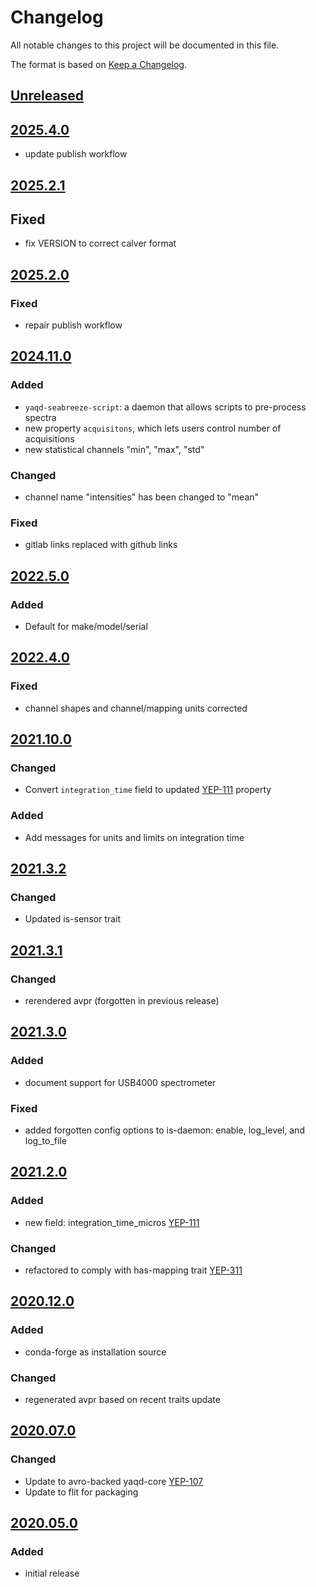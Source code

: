 # Changelog
All notable changes to this project will be documented in this file.

The format is based on [Keep a Changelog](https://keepachangelog.com/).

## [Unreleased]

## [2025.4.0]
- update publish workflow

## [2025.2.1]

## Fixed
- fix VERSION to correct calver format

## [2025.2.0]

### Fixed
- repair publish workflow

## [2024.11.0]

### Added
- `yaqd-seabreeze-script`: a daemon that allows scripts to pre-process spectra
- new property `acquisitons`, which lets users control number of acquisitions
- new statistical channels "min", "max", "std"

### Changed
- channel name "intensities" has been changed to "mean"

### Fixed
- gitlab links replaced with github links

## [2022.5.0]

### Added
- Default for make/model/serial

## [2022.4.0]

### Fixed
- channel shapes and channel/mapping units corrected

## [2021.10.0]

### Changed
- Convert `integration_time` field to updated [YEP-111](https://yeps.yaq.fyi/111) property

### Added
- Add messages for units and limits on integration time

## [2021.3.2]

### Changed
- Updated is-sensor trait

## [2021.3.1]

### Changed
- rerendered avpr (forgotten in previous release)

## [2021.3.0]

### Added
- document support for USB4000 spectrometer

### Fixed
- added forgotten config options to is-daemon: enable, log_level, and log_to_file

## [2021.2.0]

### Added
- new field: integration_time_micros [YEP-111](https://yeps.yaq.fyi/111)

### Changed
- refactored to comply with has-mapping trait [YEP-311](https://yeps.yaq.fyi/311)

## [2020.12.0]

### Added
- conda-forge as installation source

### Changed
- regenerated avpr based on recent traits update

## [2020.07.0]

### Changed
- Update to avro-backed yaqd-core [YEP-107](https://yeps.yaq.fyi/107)
- Update to flit for packaging

## [2020.05.0]

### Added
- initial release

[Unreleased]: https://github.com/yaq-project/yaqd-seabreeze/compare/v2025.4.0...main
[2025.4.0]: https://github.com/yaq-project/yaqd-seabreeze/compare/v2025.2.1...v2025.4.0
[2025.2.1]: https://github.com/yaq-project/yaqd-seabreeze/compare/v2025.2.0...v2025.2.1
[2025.2.0]: https://github.com/yaq-project/yaqd-seabreeze/compare/v2024.11.0...v2025.2.0
[2024.11.0]: https://github.com/yaq-project/yaqd-seabreeze/compare/v2022.5.0...v2024.11.0
[2022.5.0]: https://github.com/yaq-project/yaqd-seabreeze/compare/v2022.4.0...v2022.5.0
[2022.4.0]: https://github.com/yaq-project/yaqd-seabreeze/compare/v2021.10.0...v2022.4.0
[2021.10.0]: https://github.com/yaq-project/yaqd-seabreeze/compare/v2021.3.2...v2021.10.0
[2021.3.2]: https://github.com/yaq-project/yaqd-seabreeze/compare/v2021.3.1...v2021.3.2
[2021.3.1]: https://github.com/yaq-project/yaqd-seabreeze/compare/v2021.3.0...v2021.3.1
[2021.3.0]: https://github.com/yaq-project/yaqd-seabreeze/compare/v2021.2.0...v2021.3.0
[2021.2.0]: https://github.com/yaq-project/yaqd-seabreeze/compare/v2020.12.0...v2021.2.0
[2020.12.0]: https://github.com/yaq-project/yaqd-seabreeze/compare/v2020.07.0...v2020.12.0
[2020.07.0]: https://github.com/yaq-project/yaqd-seabreeze/compare/v2020.05.0...v2020.07.0
[2020.05.0]: https://github.com/yaq-project/yaqd-seabreeze/releases/tag/v2020.05.0
